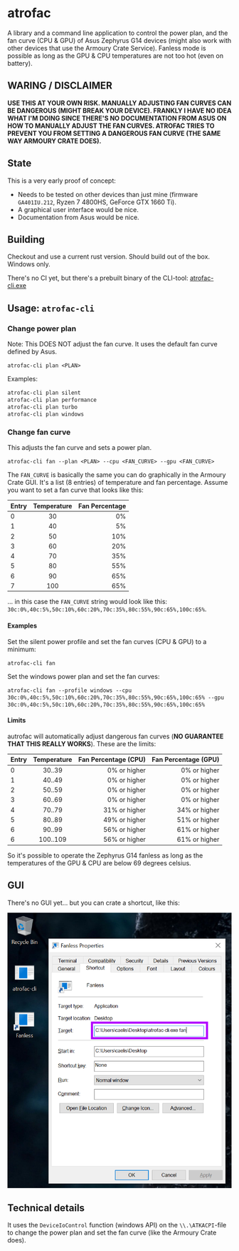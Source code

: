 # atrofac

A library and a command line application to control the power plan, and the fan curve (CPU & GPU) of Asus Zephyrus G14 devices (might also work with other devices that use the Armoury Crate Service). Fanless mode is possible as long as the GPU & CPU temperatures are not too hot (even on battery). 

## WARING / DISCLAIMER

**USE THIS AT YOUR OWN RISK. MANUALLY ADJUSTING FAN CURVES CAN BE DANGEROUS (MIGHT BREAK YOUR DEVICE). FRANKLY I HAVE NO IDEA WHAT I'M DOING SINCE THERE'S NO DOCUMENTATION FROM ASUS ON HOW TO MANUALLY ADJUST THE FAN CURVES. ATROFAC TRIES TO PREVENT YOU FROM SETTING A DANGEROUS FAN CURVE (THE SAME WAY ARMOURY CRATE DOES).**

## State

This is a very early proof of concept:

 * Needs to be tested on other devices than just mine (firmware `GA401IU.212`, Ryzen 7 4800HS, GeForce GTX 1660 Ti).
 * A graphical user interface would be nice.
 * Documentation from Asus would be nice.

## Building

Checkout and use a current rust version. Should build out of the box. Windows only.

There's no CI yet, but there's a prebuilt binary of the CLI-tool: [atrofac-cli.exe](bin/atrofac-cli.exe)

## Usage: `atrofac-cli`

### Change power plan

Note: This DOES NOT adjust the fan curve. It uses the default fan curve defined by Asus. 

```shell 
atrofac-cli plan <PLAN>
```

Examples:

```shell 
atrofac-cli plan silent
atrofac-cli plan performance
atrofac-cli plan turbo
atrofac-cli plan windows
```

### Change fan curve

This adjusts the fan curve and sets a power plan.

```shell 
atrofac-cli fan --plan <PLAN> --cpu <FAN_CURVE> --gpu <FAN_CURVE>
```

The `FAN_CURVE` is basically the same you can do graphically in the Armoury Crate GUI. It's a list (8 entries) of temperature and fan percentage. Assume you want to set a fan curve that looks like this:

| Entry | Temperature | Fan Percentage  |
| --- |:---:| ---:|
| 0 | 30 | 0% |
| 1 | 40 | 5% |
| 2 | 50 | 10% |
| 3 | 60 | 20% |
| 4 | 70 | 35% |
| 5 | 80 | 55% |
| 6 | 90 | 65% |
| 7 | 100 | 65% |

... in this case the `FAN_CURVE` string would look like this: `30c:0%,40c:5%,50c:10%,60c:20%,70c:35%,80c:55%,90c:65%,100c:65%`.

#### Examples

Set the silent power profile and set the fan curves (CPU & GPU) to a minimum:

```shell 
atrofac-cli fan 
```

Set the windows power plan and set the fan curves:

```shell 
atrofac-cli fan --profile windows --cpu 30c:0%,40c:5%,50c:10%,60c:20%,70c:35%,80c:55%,90c:65%,100c:65% --gpu 30c:0%,40c:5%,50c:10%,60c:20%,70c:35%,80c:55%,90c:65%,100c:65%
```

#### Limits

autrofac will automatically adjust dangerous fan curves (**NO GUARANTEE THAT THIS REALLY WORKS**). These are the limits:

| Entry | Temperature | Fan Percentage (CPU) | Fan Percentage (GPU) |
| --- |:---:| ---:| ---:|
| 0 | 30..39 | 0% or higher | 0% or higher |
| 1 | 40..49 | 0% or higher | 0% or higher |
| 2 | 50..59 | 0% or higher | 0% or higher |
| 3 | 60..69 | 0% or higher | 0% or higher |
| 4 | 70..79 | 31% or higher | 34% or higher |
| 5 | 80..89 | 49% or higher | 51% or higher |
| 6 | 90..99 | 56% or higher | 61% or higher |
| 6 | 100..109 | 56% or higher | 61% or higher |

So it's possible to operate the Zephyrus G14 fanless as long as the temperatures of the GPU & CPU are below 69 degrees celsius. 

## GUI

There's no GUI yet... but you can crate a shortcut, like this:

![Shortcut](bin/shortcut.png)

## Technical details

It uses the `DeviceIoControl` function (windows API) on the `\\.\ATKACPI`-file to change the power plan and set the fan curve (like the Armoury Crate does). 